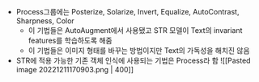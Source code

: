 - Process그룹에는 Posterize, Solarize, Invert, Equalize, AutoContrast, Sharpness, Color
	- 이 기법들은 AutoAugment에서 사용됐고 STR 모델이 Text의 invariant features를 학습하도록 해줌
	- 이 기법들은 이미지 형태를 바꾸는 방법이지만 Text의 가독성을 해치진 않음
- STR에 적용 가능한 기존 객체 인식에 사용되는 기법은 Process라 함
![[Pasted image 20221211170903.png | 400]]